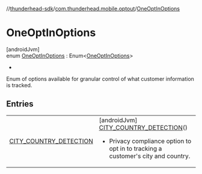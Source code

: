 //[thunderhead-sdk](../../../index.md)/[com.thunderhead.mobile.optout](../index.md)/[OneOptInOptions](index.md)

# OneOptInOptions

[androidJvm]\
enum [OneOptInOptions](index.md) : Enum<[OneOptInOptions](index.md)> 

<ul><li></li></ul>

Enum of options available for granular control of what customer information is tracked.

## Entries

| | |
|---|---|
| [CITY_COUNTRY_DETECTION](-c-i-t-y_-c-o-u-n-t-r-y_-d-e-t-e-c-t-i-o-n/index.md) | [androidJvm]<br>[CITY_COUNTRY_DETECTION](-c-i-t-y_-c-o-u-n-t-r-y_-d-e-t-e-c-t-i-o-n/index.md)()<br><ul><li>Privacy compliance option to opt in to tracking a customer's city and country.</li></ul> |
